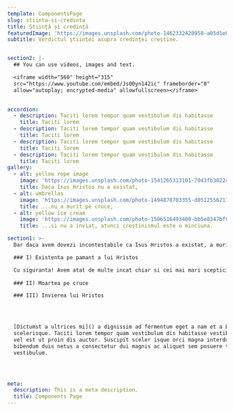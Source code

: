 ```yaml
---
template: ComponentsPage
slug: stiinta-si-credinta
title: Știință și credință
featuredImage: 'https://images.unsplash.com/photo-1462332420958-a05d1e002413?ixlib=rb-1.2.1&ixid=eyJhcHBfaWQiOjEyMDd9&auto=format&fit=crop&w=1940&q=80'
subtitle: Verdictul științei asupra credinței creștine.


section2: |-
  ## You can use videos, images and text.

  <iframe width="560" height="315"
  src="https://www.youtube.com/embed/Js00yn142ic" frameborder="0"
  allow="autoplay; encrypted-media" allowfullscreen></iframe>

  
accordion:
  - description: Taciti lorem tempor quam vestibulum dis habitasse
    title: Taciti lorem
  - description: Taciti lorem tempor quam vestibulum dis habitasse
    title: Taciti lorem
  - description: Taciti lorem tempor quam vestibulum dis habitasse
    title: Taciti lorem
  - description: Taciti lorem tempor quam vestibulum dis habitasse
    title: Taciti lorem
gallery:
  - alt: yellow rope image
    image: 'https://images.unsplash.com/photo-1541265313101-7043fb302244?ixlib=rb-1.2.1&ixid=eyJhcHBfaWQiOjEyMDd9&auto=format&fit=crop&w=1350&q=80'
    title: Daca Isus Hristos nu a existat,
  - alt: umbrellas
    image: 'https://images.unsplash.com/photo-1494870703355-d05125562171?ixlib=rb-1.2.1&ixid=eyJhcHBfaWQiOjEyMDd9&auto=format&fit=crop&w=1350&q=80'
    title: ...nu a murit pe cruce,
  - alt: yellow ice cream
    image: 'https://images.unsplash.com/photo-1506516493400-bb5e8347bf0e?ixlib=rb-1.2.1&ixid=eyJhcHBfaWQiOjEyMDd9&auto=format&fit=crop&w=1355&q=80'
    title: ...si nu a inviat, atunci crestinismul este o minciuna.

section1: >-
  Dar daca avem dovezi incontestabile ca Isus Hristos a existat, a murit pe cruce si a inviat, atunci el este Fiul lui Dumnezeu si Biblia este intr-adevar Cuvantul lui Dumnezeu, dupa cum scrie. Haideti sa le luam pe rand:

  ### I) Existenta pe pamant a lui Hristos

  Cu siguranta! Avem atat de multe incat chiar si cei mai mari sceptici gasesc cu greu a nu crede.
  
  ### II) Moartea pe cruce

  ### III) Invierea lui Hristos

  


  [Dictumst a ultrices mi]() a dignissim ad fermentum eget a nam et a blandit
  scelerisque. Taciti lorem tempor quam vestibulum dis habitasse vestibulum diam
  vel est ut proin dis auctor. Suscipit sceler isque orci magna interdum vel
  bibendum duis netus a consectetur dui magnis ac aliquet sem posuere tincidunt
  vestibulum.




meta:
  description: This is a meta description.
  title: Components Page
---
```

